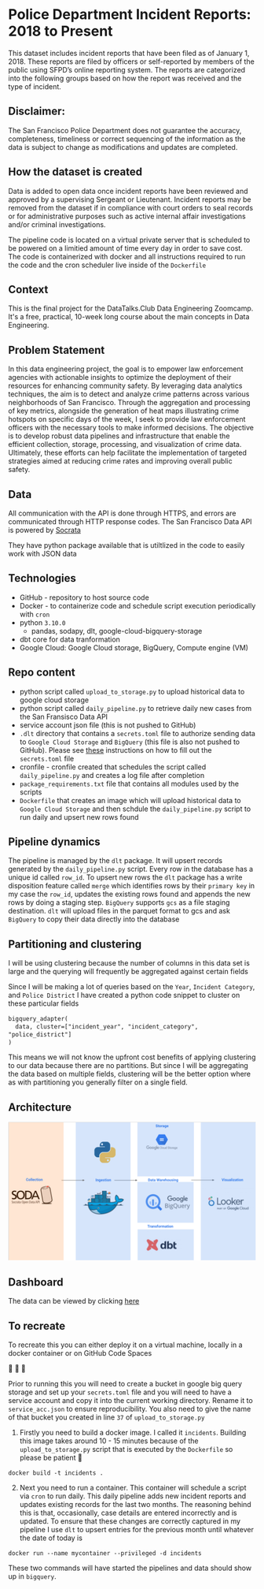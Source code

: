 # Police Department Incident Reports: 2018 to Present

This dataset includes incident reports that have been filed as of January 1, 2018. These reports are filed by officers or self-reported by members of the public using SFPD’s online reporting system. The reports are categorized into the following groups based on how the report was received and the type of incident. 

## Disclaimer: 

The San Francisco Police Department does not guarantee the accuracy, completeness, timeliness or correct sequencing of the information as the data is subject to change as modifications and updates are completed.

## How the dataset is created

Data is added to open data once incident reports have been reviewed and approved by a supervising Sergeant or Lieutenant. Incident reports may be removed from the dataset if in compliance with court orders to seal records or for administrative purposes such as active internal affair investigations and/or criminal investigations.

The pipeline code is located on a virtual private server that is scheduled to be powered on a limitied amount of time every day in order to save cost. The code is containerized with docker and all instructions required to run the code and the cron scheduler live inside of the `Dockerfile`

## Context
This is the final project for the DataTalks.Club Data Engineering Zoomcamp. It's a free, practical, 10-week long course about the main concepts in Data Engineering.

## Problem Statement
In this data engineering project, the goal is to empower law enforcement agencies with actionable insights to optimize the deployment of their resources for enhancing community safety. By leveraging data analytics techniques, the aim is to detect and analyze crime patterns across various neighborhoods of San Francisco. Through the aggregation and processing of key metrics, alongside the generation of heat maps illustrating crime hotspots on specific days of the week, I seek to provide law enforcement officers with the necessary tools to make informed decisions. The objective is to develop robust data pipelines and infrastructure that enable the efficient collection, storage, processing, and visualization of crime data. Ultimately, these efforts can help facilitate the implementation of targeted strategies aimed at reducing crime rates and improving overall public safety.



## Data
All communication with the API is done through HTTPS, and errors are communicated through HTTP response codes. The San Francisco Data API is powered by [Socrata](https://dev.socrata.com/)


They have python package available that is utiltlized in the code to easily work with JSON data

## Technologies
 - GitHub - repository to host source code
 - Docker - to containerize code and schedule script execution periodically with `cron`
 - python `3.10.0`
    - pandas, sodapy, dlt, google-cloud-bigquery-storage
- dbt core for data tranformation
- Google Cloud: Google Cloud storage, BigQuery, Compute engine (VM)

## Repo content
 - python script called `upload_to_storage.py` to upload historical data to google cloud storage
 - python script called `daily_pipeline.py` to retrieve daily new cases from the San Fransisco Data API
 - service account json file (this is not pushed to GitHub)
 - `.dlt` directory that contains a `secrets.toml` file to authorize sending data to `Google Cloud Storage` and `BigQuery` (this file is also not pushed to GitHub).
Please see [these](https://dlthub.com/docs/dlt-ecosystem/destinations/bigquery) instructions on how to fill out the `secrets.toml` file
 - cronfile - cronfile created that schedules the script called `daily_pipeline.py` and creates a log file after completion
 - `package_requirements.txt` file that contains all modules used by the scripts
 - `Dockerfile` that creates an image which will upload historical data to `Google Cloud Storage` and then schdule the `daily_pipeline.py` script to run daily and upsert new rows found

## Pipeline dynamics
 The pipeline is managed by the `dlt` package. It will upsert records generated by the `daily_pipeline.py` script. Every row in the database has a unique id called `row_id`. To upsert new rows the `dlt` package has a write disposition feature called `merge` which identifies rows by their `primary key` in my case the `row_id`, updates the existing rows found and appends the new rows by doing a staging step. `BigQuery` supports `gcs` as a file staging destination. `dlt` will upload files in the parquet format to gcs and ask `BigQuery` to copy their data directly into the database

 ## Partitioning and clustering
  I will be using clustering because the number of columns in this data set is large and the querying will frequently be aggregated against certain fields

  Since I will be making a lot of queries based on the `Year`, `Incident Category`, and `Police District` I have created a python code snippet to cluster on these particular fields

  ```
bigquery_adapter(
    data, cluster=["incident_year", "incident_category", "police_district"]
)
  ```
This means we will not know the upfront cost benefits of applying clustering to our data because there are no partitions. But since I will be aggregating the data based on multiple fields, clustering will be the better option where as with partitioning you generally filter on a single field.

## Architecture
[![Image](https://github.com/caspercrause/Police-Incident-Reports/blob/master/images/architecture.png)](https://github.com/caspercrause/Police-Incident-Reports/blob/master/images/architecture.png)

## Dashboard
The data can be viewed by clicking [here](https://lookerstudio.google.com/reporting/c3d62dc9-e6b2-4f17-8b23-91ccc176a36c/page/6zXD)

## To recreate
To recreate this you can either deploy it on a virtual machine, locally in a docker container or on GitHub Code Spaces

🚀        🚀        🚀

Prior to running this you will need to create a bucket in google big query storage and set up your `secrets.toml` file and you will need to have a service account and copy it into the current working directory. Rename it to `service_acc.json` to ensure reproducibility. You also need to give the name of that bucket you created in line `37` of `upload_to_storage.py`
1. Firstly you need to build a docker image. I called it `incidents`. Building this image takes around 10 - 15 minutes because of the `upload_to_storage.py` script that is executed by the `Dockerfile` so please be patient 🙂
```
docker build -t incidents .
```

2. Next you need to run a container. This container will schedule a script via `cron` to run daily. This daily pipeline adds new incident reports and updates existing records for the last two months. The reasoning behind this is that, occasionally, case details are entered incorrectly and is updated. To ensure that these changes are correctly captured in my pipeline I use `dlt` to upsert entries for the previous month until whatever the date of today is

```
docker run --name mycontainer --privileged -d incidents
```

These two commands will have started the pipelines and data should show up in `bigquery`.